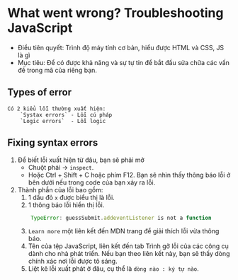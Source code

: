 # What went wrong? Troubleshooting JavaScript
- Điều tiên quyết: 
    Trình độ máy tính cơ bản, hiểu được HTML và CSS, JS là gì
- Mục tiêu: 
    Để có được khả năng và sự tự tin để bắt đầu sửa chữa các vấn đề trong mã của riêng bạn.

## Types of error
    Có 2 kiểu lỗi thường xuất hiện: 
        `Systax errors` - Lỗi cú pháp
        `Logic errors`  - Lỗi logic
    
## Fixing syntax errors
1. Để biết lỗi xuất hiện từ đâu, bạn sẽ phải mở 
    - Chuột phải -> `inspect`.
    - Hoặc Ctrl + Shift + C hoặc phím F12.
    Bạn sẽ nhìn thấy thông báo lỗi ở bên dưới nếu trong code của bạn xảy ra lỗi.
2. Thành phần của lỗi bao gồm:
    1. 1 dấu đỏ `x` được biểu thị là lỗi.
    2. 1 thông báo lỗi hiển thị lỗi.
    ```js
        TypeError: guessSubmit.addeventListener is not a function
    ```
    3. `Learn more` một liên kết đến MDN trang để giải thích lỗi vừa thông báo.
    4. Tên của tệp JavaScript, liên kết đến tab Trình gỡ lỗi của các công cụ dành cho nhà phát triển. Nếu bạn theo liên kết này, bạn sẽ thấy dòng chính xác nơi lỗi được tô sáng.
    5. Liệt kê lỗi xuất phát ở đâu, cụ thể là `dòng nào : ký tự nào`.

